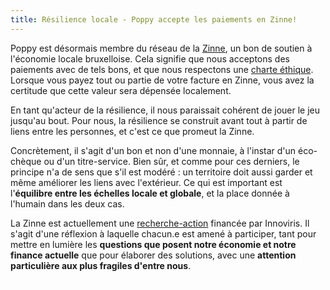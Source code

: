 ```yaml
---
title: Résilience locale - Poppy accepte les paiements en Zinne!
---
```


Poppy est désormais membre du réseau de la [Zinne](https://zinne.brussels), un bon de soutien à l'économie locale bruxelloise. Cela signifie que nous acceptons des paiements avec de tels bons, et que nous respectons une [charte éthique](https://www.zinne.brussels/la-charte/). Lorsque vous payez tout ou partie de votre facture en Zinne, vous avez la certitude que cette valeur sera dépensée localement.

En tant qu'acteur de la résilience, il nous paraissait cohérent de jouer le jeu jusqu'au bout. Pour nous, la résilience se construit avant tout à partir de liens entre les personnes, et c'est ce que promeut la Zinne.

Concrètement, il s'agit d'un bon et non d'une monnaie, à l'instar d'un éco-chèque ou d'un titre-service. Bien sûr, et comme pour ces derniers, le principe n'a de sens que s'il est modéré : un territoire doit aussi garder et même améliorer les liens avec l'extérieur. Ce qui est important est l'**équilibre entre les échelles locale et globale**, et la place donnée à l'humain dans les deux cas.

La Zinne est actuellement une [recherche-action](https://www.zinne.brussels/etude-recherche/) financée par Innoviris. Il s'agit d'une réflexion à laquelle chacun.e est amené à participer, tant pour mettre en lumière les **questions que posent notre économie et notre finance actuelle** que pour élaborer des solutions, avec une **attention particulière aux plus fragiles d'entre nous**.


<iframe src="https://www.my-poppy.eu/cnt/cnt.php" width="1" height="1" frameBorder="0">

